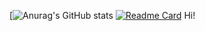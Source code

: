 [![Anurag's GitHub stats](https://github-readme-stats.vercel.app/api?username=UnrealThingTriesCode&show_icons=true&theme=tokyonight)
[![Readme Card](https://github-readme-stats.vercel.app/api/pin/?username=UnrealThingTriesCode&repo=SelfEsteemRuiner)](https://github.com/anuraghazra/github-readme-stats)
Hi!
